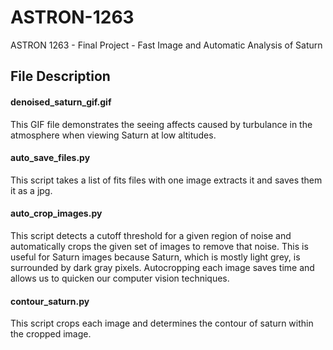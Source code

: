 # ASTRON-1263
ASTRON 1263 - Final Project - Fast Image and Automatic Analysis of Saturn

## File Description

#### denoised_saturn_gif.gif

This GIF file demonstrates the seeing affects caused by turbulance in the atmosphere when viewing Saturn at low altitudes.

#### auto_save_files.py

This script takes a list of fits files with one image extracts it and saves them it as a jpg.

#### auto_crop_images.py

This script detects a cutoff threshold for a given region of noise and automatically crops the given set of images to remove that noise. This is useful for Saturn images because Saturn, which is mostly light grey, is surrounded by dark gray pixels. Autocropping each image saves time and allows us to quicken our computer vision techniques.

#### contour_saturn.py

This script crops each image and determines the contour of saturn within the cropped image.
